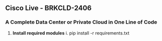 ## Cisco Live - BRKCLD-2406 ##
### A Complete Data Center or Private Cloud in One Line of Code ###

1. **Install required modules**
    i. pip install -r requirements.txt
